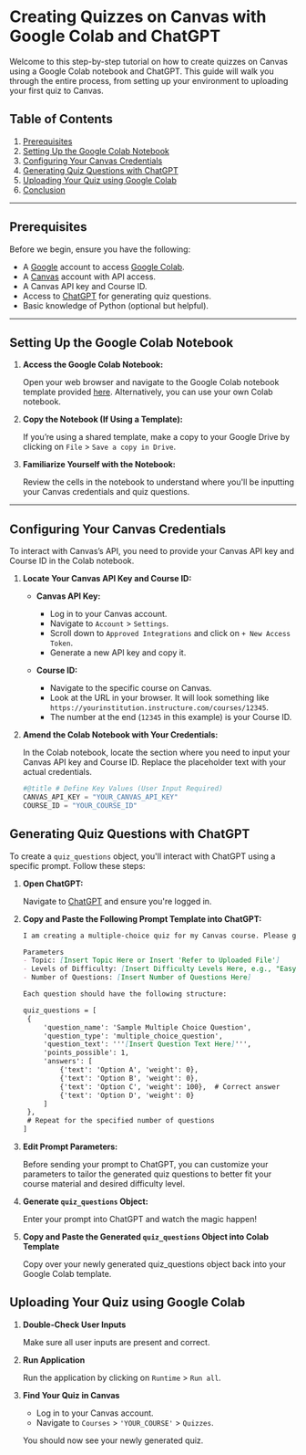 # Creating Quizzes on Canvas with Google Colab and ChatGPT

Welcome to this step-by-step tutorial on how to create quizzes on Canvas using a Google Colab notebook and ChatGPT. This guide will walk you through the entire process, from setting up your environment to uploading your first quiz to Canvas.

## Table of Contents

1. [Prerequisites](#prerequisites)
2. [Setting Up the Google Colab Notebook](#setting-up-the-google-colab-notebook)
3. [Configuring Your Canvas Credentials](#configuring-your-canvas-credentials)
4. [Generating Quiz Questions with ChatGPT](#generating-quiz-questions-with-chatgpt)
5. [Uploading Your Quiz using Google Colab](#uploading-your-quiz-using-google-colab)
6. [Conclusion](#conclusion)

---

## Prerequisites

Before we begin, ensure you have the following:

- A [Google](https://www.google.com/) account to access [Google Colab](https://colab.research.google.com/).
- A [Canvas](https://www.instructure.com/canvas/) account with API access.
- A Canvas API key and Course ID.
- Access to [ChatGPT](https://chat.openai.com/) for generating quiz questions.
- Basic knowledge of Python (optional but helpful).

---

## Setting Up the Google Colab Notebook

1. **Access the Google Colab Notebook:**

   Open your web browser and navigate to the Google Colab notebook template provided [here](https://colab.research.google.com/drive/19esEHrqmQWgpICTG4ICwVVszmTXDx76S?usp=sharing). Alternatively, you can use your own Colab notebook.

2. **Copy the Notebook (If Using a Template):**

   If you’re using a shared template, make a copy to your Google Drive by clicking on `File` > `Save a copy in Drive`.

3. **Familiarize Yourself with the Notebook:**

   Review the cells in the notebook to understand where you'll be inputting your Canvas credentials and quiz questions.

---

## Configuring Your Canvas Credentials

To interact with Canvas’s API, you need to provide your Canvas API key and Course ID in the Colab notebook.

1. **Locate Your Canvas API Key and Course ID:**

   - **Canvas API Key:** 
     - Log in to your Canvas account.
     - Navigate to `Account` > `Settings`.
     - Scroll down to `Approved Integrations` and click on `+ New Access Token`.
     - Generate a new API key and copy it.
   
   - **Course ID:** 
     - Navigate to the specific course on Canvas.
     - Look at the URL in your browser. It will look something like `https://yourinstitution.instructure.com/courses/12345`.
     - The number at the end (`12345` in this example) is your Course ID.

2. **Amend the Colab Notebook with Your Credentials:**

   In the Colab notebook, locate the section where you need to input your Canvas API key and Course ID. Replace the placeholder text with your actual credentials.

   ```python
   #@title # Define Key Values (User Input Required)
   CANVAS_API_KEY = "YOUR_CANVAS_API_KEY" 
   COURSE_ID = "YOUR_COURSE_ID"
   ```

## Generating Quiz Questions with ChatGPT

To create a `quiz_questions` object, you'll interact with ChatGPT using a specific prompt. Follow these steps:

1. **Open ChatGPT:**

   Navigate to <a href="https://www.chatgpt.com" target="_blank">ChatGPT</a> and ensure you're logged in.

2. **Copy and Paste the Following Prompt Template into ChatGPT:**

   ```markdown
   I am creating a multiple-choice quiz for my Canvas course. Please generate a `quiz_questions` Python object based on the following parameters:

   Parameters
   - Topic: [Insert Topic Here or Insert 'Refer to Uploaded File']
   - Levels of Difficulty: [Insert Difficulty Levels Here, e.g., "Easy", "Medium", "Hard"]
   - Number of Questions: [Insert Number of Questions Here]

   Each question should have the following structure:

   quiz_questions = [
    {
        'question_name': 'Sample Multiple Choice Question',
        'question_type': 'multiple_choice_question',
        'question_text': '''[Insert Question Text Here]''',
        'points_possible': 1,
        'answers': [
            {'text': 'Option A', 'weight': 0},
            {'text': 'Option B', 'weight': 0},
            {'text': 'Option C', 'weight': 100},  # Correct answer
            {'text': 'Option D', 'weight': 0}
        ]
    },
    # Repeat for the specified number of questions
   ]
   ```
<!-- 
   <p align="center">
     <img src="assets/test.gif" alt="test" width="600">
   </p>
-->

3. **Edit Prompt Parameters:**

   Before sending your prompt to ChatGPT, you can customize your parameters to tailor the generated quiz questions to better fit your course material and desired difficulty level. 

4. **Generate `quiz_questions` Object:**

   Enter your prompt into ChatGPT and watch the magic happen!

5. **Copy and Paste the Generated `quiz_questions` Object into Colab Template**

   Copy over your newly generated quiz_questions object back into your Google Colab template.

## Uploading Your Quiz using Google Colab

1. **Double-Check User Inputs**

   Make sure all user inputs are present and correct.

2. **Run Application**

   Run the application by clicking on `Runtime` > `Run all`.

3. **Find Your Quiz in Canvas**

   - Log in to your Canvas account.
   - Navigate to `Courses` > `'YOUR_COURSE'` > `Quizzes`.
   
   You should now see your newly generated quiz.